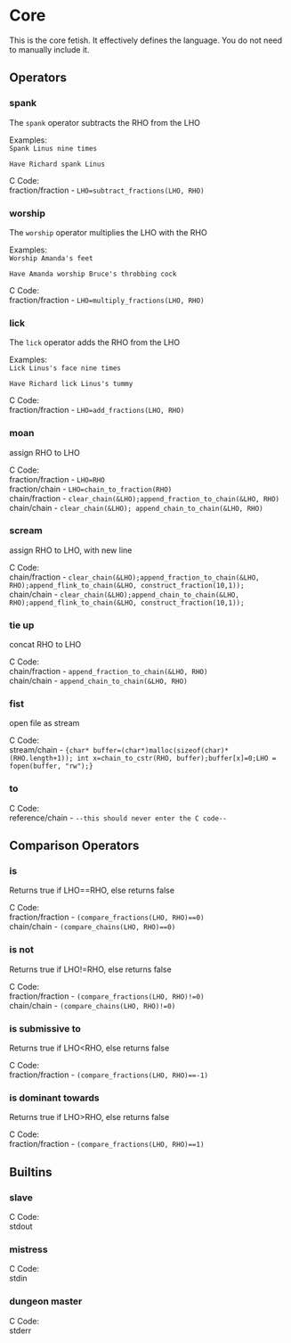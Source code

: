 # Core
This is the core fetish. It effectively defines the language. You do not need to manually include it.
## Operators
### spank
The `spank` operator subtracts the RHO from the LHO  

Examples:  
`Spank Linus nine times`  

`Have Richard spank Linus`  

C Code:  
fraction/fraction - `LHO=subtract_fractions(LHO, RHO)`  

### worship
The `worship` operator multiplies the LHO with the RHO  

Examples:  
`Worship Amanda's feet`  

`Have Amanda worship Bruce's throbbing cock`  

C Code:  
fraction/fraction - `LHO=multiply_fractions(LHO, RHO)`  

### lick
The `lick` operator adds the RHO from the LHO  

Examples:  
`Lick Linus's face nine times`  

`Have Richard lick Linus's tummy`  

C Code:  
fraction/fraction - `LHO=add_fractions(LHO, RHO)`  

### moan
assign RHO to LHO  

C Code:  
fraction/fraction - `LHO=RHO`  
fraction/chain - `LHO=chain_to_fraction(RHO)`  
chain/fraction - `clear_chain(&LHO);append_fraction_to_chain(&LHO, RHO)`  
chain/chain - `clear_chain(&LHO); append_chain_to_chain(&LHO, RHO)`  

### scream
assign RHO to LHO, with new line  

C Code:  
chain/fraction - `clear_chain(&LHO);append_fraction_to_chain(&LHO, RHO);append_flink_to_chain(&LHO, construct_fraction(10,1));`  
chain/chain - `clear_chain(&LHO);append_chain_to_chain(&LHO, RHO);append_flink_to_chain(&LHO, construct_fraction(10,1));`  

### tie up
concat RHO to LHO  

C Code:  
chain/fraction - `append_fraction_to_chain(&LHO, RHO)`  
chain/chain - `append_chain_to_chain(&LHO, RHO)`  

### fist
open file as stream  

C Code:  
stream/chain - `{char* buffer=(char*)malloc(sizeof(char)*(RHO.length+1)); int x=chain_to_cstr(RHO, buffer);buffer[x]=0;LHO = fopen(buffer, "rw");}`  

### to
C Code:  
reference/chain - `--this should never enter the C code--`  

## Comparison Operators
### is
Returns true if LHO==RHO, else returns false  

C Code:  
fraction/fraction - `(compare_fractions(LHO, RHO)==0)`  
chain/chain - `(compare_chains(LHO, RHO)==0)`  

### is not
Returns true if LHO!=RHO, else returns false  

C Code:  
fraction/fraction - `(compare_fractions(LHO, RHO)!=0)`  
chain/chain - `(compare_chains(LHO, RHO)!=0)`  

### is submissive to
Returns true if LHO<RHO, else returns false  

C Code:  
fraction/fraction - `(compare_fractions(LHO, RHO)==-1)`  

### is dominant towards
Returns true if LHO>RHO, else returns false  

C Code:  
fraction/fraction - `(compare_fractions(LHO, RHO)==1)`  

## Builtins
### slave
C Code:  
stdout  

### mistress
C Code:  
stdin  

### dungeon master
C Code:  
stderr  

